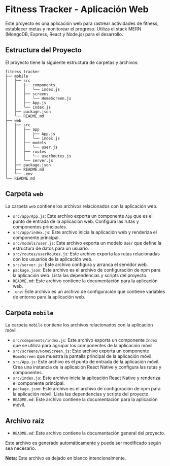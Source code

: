 # Fitness Tracker - Aplicación Web

Este proyecto es una aplicación web para rastrear actividades de fitness, establecer metas y monitorear el progreso. Utiliza el stack MERN (MongoDB, Express, React y Node.js) para el desarrollo.

## Estructura del Proyecto

El proyecto tiene la siguiente estructura de carpetas y archivos:

```
fitness_tracker
├── mobile
│   ├── src
│   │   ├── components
│   │   │   └── index.js
│   │   ├── screens
│   │   │   └── HomeScreen.js
│   │   ├── App.js
│   │   └── index.js
│   ├── package.json
│   └── README.md
├── web
│   ├── src
│   │   ├── app
│   │   │   ├── App.js
│   │   │   └── index.js
│   │   ├── models
│   │   │   └── user.js
│   │   ├── routes
│   │   │   └── userRoutes.js
│   │   └── server.js
│   ├── package.json
│   ├── README.md
│   └── .env
└── README.md
```

## Carpeta `web`

La carpeta `web` contiene los archivos relacionados con la aplicación web.

- `src/app/App.js`: Este archivo exporta un componente `App` que es el punto de entrada de la aplicación web. Configura las rutas y componentes principales.
- `src/app/index.js`: Este archivo inicia la aplicación web y renderiza el componente principal.
- `src/models/user.js`: Este archivo exporta un modelo `User` que define la estructura de datos para un usuario.
- `src/routes/userRoutes.js`: Este archivo exporta las rutas relacionadas con los usuarios de la aplicación web.
- `src/server.js`: Este archivo configura y arranca el servidor web.
- `package.json`: Este archivo es el archivo de configuración de npm para la aplicación web. Lista las dependencias y scripts del proyecto.
- `README.md`: Este archivo contiene la documentación para la aplicación web.
- `.env`: Este archivo es un archivo de configuración que contiene variables de entorno para la aplicación web.

## Carpeta `mobile`

La carpeta `mobile` contiene los archivos relacionados con la aplicación móvil.

- `src/components/index.js`: Este archivo exporta un componente `Index` que se utiliza para agrupar los componentes de la aplicación móvil.
- `src/screens/HomeScreen.js`: Este archivo exporta un componente `HomeScreen` que muestra la pantalla principal de la aplicación móvil.
- `src/App.js`: Este archivo es el punto de entrada de la aplicación móvil. Crea una instancia de la aplicación React Native y configura las rutas y componentes.
- `src/index.js`: Este archivo inicia la aplicación React Native y renderiza el componente principal.
- `package.json`: Este archivo es el archivo de configuración de npm para la aplicación móvil. Lista las dependencias y scripts del proyecto.
- `README.md`: Este archivo contiene la documentación para la aplicación móvil.

## Archivo raíz

- `README.md`: Este archivo contiene la documentación general del proyecto.

Este archivo es generado automáticamente y puede ser modificado según sea necesario.

**Nota:** Este archivo es dejado en blanco intencionalmente.
